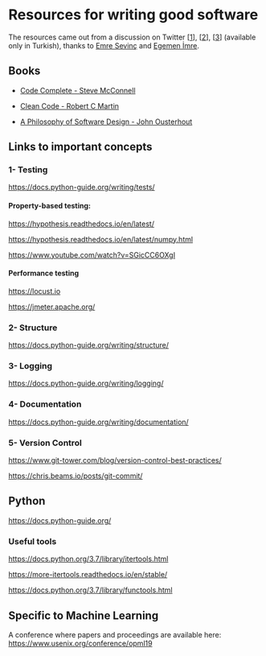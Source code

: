 # Resources for writing good software

The resources came out from a discussion on Twitter [[1](https://twitter.com/uyducusirin/status/1175757464052142083)], [[2](https://twitter.com/uyducusirin/status/1175835933188321280)], [[3](https://twitter.com/uyducusirin/status/1175851428734263297)] (available only in Turkish), thanks to [Emre Sevinç](https://twitter.com/EmreSevinc) and [Egemen İmre](https://twitter.com/uyducusirin).

## Books
* [Code Complete - Steve McConnell](https://www.goodreads.com/book/show/4845.Code_Complete)

* [Clean Code - Robert C Martin](https://www.goodreads.com/book/show/3735293-clean-code)

* [A Philosophy of Software Design - John Ousterhout](https://www.goodreads.com/en/book/show/39996759-a-philosophy-of-software-design)

## Links to important concepts

### 1- Testing
https://docs.python-guide.org/writing/tests/

#### Property-based testing:
https://hypothesis.readthedocs.io/en/latest/

https://hypothesis.readthedocs.io/en/latest/numpy.html

https://www.youtube.com/watch?v=SGicCC6OXgI

#### Performance testing
https://locust.io

https://jmeter.apache.org/

### 2- Structure
https://docs.python-guide.org/writing/structure/

### 3- Logging
https://docs.python-guide.org/writing/logging/

### 4- Documentation
https://docs.python-guide.org/writing/documentation/

### 5- Version Control
https://www.git-tower.com/blog/version-control-best-practices/

https://chris.beams.io/posts/git-commit/

## Python
https://docs.python-guide.org/

### Useful tools
https://docs.python.org/3.7/library/itertools.html

https://more-itertools.readthedocs.io/en/stable/

https://docs.python.org/3.7/library/functools.html

## Specific to Machine Learning
A conference where papers and proceedings are available here:
https://www.usenix.org/conference/opml19
